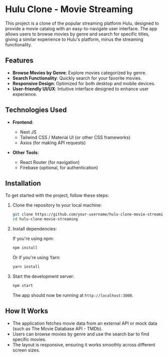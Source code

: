 # Hulu Clone - Movie Streaming

This project is a clone of the popular streaming platform Hulu, designed to provide a movie catalog with an easy-to-navigate user interface. The app allows users to browse movies by genre and search for specific titles, giving a similar experience to Hulu's platform, minus the streaming functionality.

## Features

- **Browse Movies by Genre**: Explore movies categorized by genre.
- **Search Functionality**: Quickly search for your favorite movies.
- **Responsive Design**: Optimized for both desktop and mobile devices.
- **User-friendly UI/UX**: Intuitive interface designed to enhance user experience.

## Technologies Used

- **Frontend**:  
  - Next JS
  - Tailwind CSS / Material UI (or other CSS frameworks)
  - Axios (for making API requests)
  
- **Other Tools**:
  - React Router (for navigation)
  - Firebase (optional, for authentication)

## Installation

To get started with the project, follow these steps:

1. Clone the repository to your local machine:

   ```bash
   git clone https://github.com/your-username/hulu-clone-movie-streaming.git
   cd hulu-clone-movie-streaming
   ```

2. Install dependencies:

   If you're using npm:

   ```bash
   npm install
   ```

   Or if you're using Yarn:

   ```bash
   yarn install
   ```

3. Start the development server:

   ```bash
   npm start
   ```

   The app should now be running at `http://localhost:3000`.

## How It Works

- The application fetches movie data from an external API or mock data (such as The Movie Database API - TMDb).
- Users can browse movies by genre and use the search bar to find specific movies.
- The layout is responsive, ensuring it works smoothly across different screen sizes.


